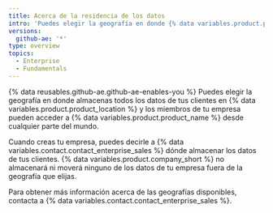```yaml
---
title: Acerca de la residencia de los datos
intro: 'Puedes elegir la geografía en donde {% data variables.product.product_name %} almacena todos los datos de los clientes de tu empresa.'
versions:
  github-ae: '*'
type: overview
topics:
  - Enterprise
  - Fundamentals
---
```


{% data reusables.github-ae.github-ae-enables-you %} Puedes elegir la geografía en donde almacenas todos los datos de tus clientes en {% data variables.product.product_location %} y los miembros de tu empresa pueden acceder a {% data variables.product.product_name %} desde cualquier parte del mundo.

Cuando creas tu empresa, puedes decirle a {% data variables.contact.contact_enterprise_sales %} dónde almacenar los datos de tus clientes. {% data variables.product.company_short %} no almacenará ni moverá ninguno de los datos de tu empresa fuera de la geografía que elijas.

Para obtener más información acerca de las geografías disponibles, contacta a {% data variables.contact.contact_enterprise_sales %}.
